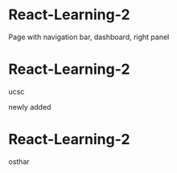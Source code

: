 # React-Learning-2
Page with navigation bar, dashboard, right panel 
# React-Learning-2

ucsc

newly added
# React-Learning-2
osthar
